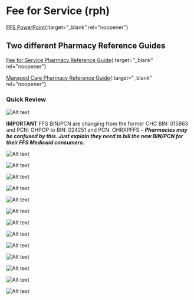 # Fee for Service (rph)

[FFS PowerPoint](https://mygainwell-my.sharepoint.com.mcas.ms/:p:/g/personal/brittaney_thompson_gainwelltechnologies_com/ERr2UzISez9HkHderUnQiHgBxN0uQurZeEy8AJFSVQcqxg?e=FOgR5o){:target="_blank" rel="noopener"}

## Two different Pharmacy Reference Guides

[Fee for Service Pharmacy Reference Guide](https://spbm.medicaid.ohio.gov/SPDocumentLibrary/DocumentLibrary/User%20Guides/Gainwell%20OHSPBM%20FFS%20Pharmacy%20Reference%20Guide%20v1.0_07.2023.pdf){:target="_blank" rel="noopener"}

[Managed Care Pharmacy Reference Guide](https://spbm.medicaid.ohio.gov/SPDocumentLibrary/DocumentLibrary/User%20Guides/SPBM%20Pharmacy%20Reference%20Guide.pdf){:target="_blank" rel="noopener"}

### Quick Review

![Alt text](ffs_1.png) 

**IMPORTANT**  FFS BIN/PCN are changing from the former CHC BIN: 015863 and PCN: OHPOP to BIN: 024251 and PCN: OHRXPFFS – ***Pharmacies may be confused by this.  Just explain they need to bill the new BIN/PCN for their FFS Medicaid consumers.***



![Alt text](ffs_2.png) 

![Alt text](ffs_3.png) 

![Alt text](ffs_4.png) 

![Alt text](ffs_5.png) 

![Alt text](ffs_6.png) 

![Alt text](ffs_7.png) 

![Alt text](ffs_8.png) 

![Alt text](ffs_9.png) 

![Alt text](ffs_10.png) 

![Alt text](ffs_11.png) 

![Alt text](ffs_12.png) 

![Alt text](ffs_13.png)

![Alt text](ffs_14.png)

